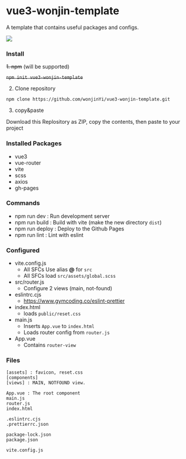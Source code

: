 # vue3-wonjin-template

A template that contains useful packages and configs.

![](./vue-project/src/assets/jongang.jpg)

### Install
~~1. npm~~ (will be supported)

~~`npm init vue3-wonjin-template`~~

2. Clone repository

`npm clone https://github.com/wonjinYi/vue3-wonjin-template.git`

3. copy&paste

Download this Replository as ZIP, copy the contents, then paste to your project

### Installed Packages
* vue3
* vue-router
* vite
* scss
* axios
* gh-pages

### Commands
* npm run dev : Run development server
* npm run build : Build with vite (make the new directory `dist`)
* npm run deploy : Deploy to the Github Pages
* npm run lint : Lint with eslint

### Configured 
* vite.config.js
  * All SFCs Use alias **@** for `src`
  * All SFCs load `src/assets/global.scss`
* src/router.js
  * Configure 2 views (main, not-found)
* eslintrc.cjs
  * https://www.gymcoding.co/eslint-prettier
* index.html
  * loads `public/reset.css`
* main.js
  * Inserts `App.vue` to `index.html`
  * Loads router config from `router.js`
* App.vue
  * Contains `router-view`

### Files
```
[assets] : favicon, reset.css
[components]
[views] : MAIN, NOTFOUND view.

App.vue : The root component
main.js
router.js
index.html

.eslintrc.cjs
.prettierrc.json

package-lock.json
package.json

vite.config.js
```